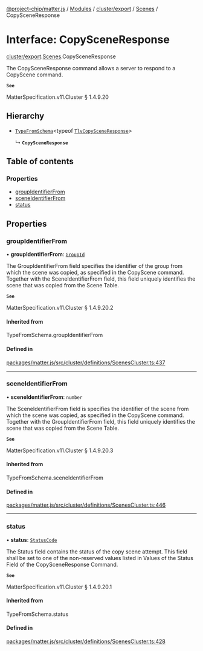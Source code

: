 [@project-chip/matter.js](../README.md) / [Modules](../modules.md) / [cluster/export](../modules/cluster_export.md) / [Scenes](../modules/cluster_export.Scenes.md) / CopySceneResponse

# Interface: CopySceneResponse

[cluster/export](../modules/cluster_export.md).[Scenes](../modules/cluster_export.Scenes.md).CopySceneResponse

The CopySceneResponse command allows a server to respond to a CopyScene command.

**`See`**

MatterSpecification.v11.Cluster § 1.4.9.20

## Hierarchy

- [`TypeFromSchema`](../modules/tlv_export.md#typefromschema)\<typeof [`TlvCopySceneResponse`](../modules/cluster_export.Scenes.md#tlvcopysceneresponse)\>

  ↳ **`CopySceneResponse`**

## Table of contents

### Properties

- [groupIdentifierFrom](cluster_export.Scenes.CopySceneResponse.md#groupidentifierfrom)
- [sceneIdentifierFrom](cluster_export.Scenes.CopySceneResponse.md#sceneidentifierfrom)
- [status](cluster_export.Scenes.CopySceneResponse.md#status)

## Properties

### groupIdentifierFrom

• **groupIdentifierFrom**: [`GroupId`](../modules/datatype_export.md#groupid)

The GroupIdentifierFrom field specifies the identifier of the group from which the scene was copied, as
specified in the CopyScene command. Together with the SceneIdentifierFrom field, this field uniquely
identifies the scene that was copied from the Scene Table.

**`See`**

MatterSpecification.v11.Cluster § 1.4.9.20.2

#### Inherited from

TypeFromSchema.groupIdentifierFrom

#### Defined in

[packages/matter.js/src/cluster/definitions/ScenesCluster.ts:437](https://github.com/project-chip/matter.js/blob/c0d55745d5279e16fdfaa7d2c564daa31e19c627/packages/matter.js/src/cluster/definitions/ScenesCluster.ts#L437)

___

### sceneIdentifierFrom

• **sceneIdentifierFrom**: `number`

The SceneIdentifierFrom field is specifies the identifier of the scene from which the scene was copied, as
specified in the CopyScene command. Together with the GroupIdentifierFrom field, this field uniquely
identifies the scene that was copied from the Scene Table.

**`See`**

MatterSpecification.v11.Cluster § 1.4.9.20.3

#### Inherited from

TypeFromSchema.sceneIdentifierFrom

#### Defined in

[packages/matter.js/src/cluster/definitions/ScenesCluster.ts:446](https://github.com/project-chip/matter.js/blob/c0d55745d5279e16fdfaa7d2c564daa31e19c627/packages/matter.js/src/cluster/definitions/ScenesCluster.ts#L446)

___

### status

• **status**: [`StatusCode`](../enums/protocol_interaction_export.StatusCode.md)

The Status field contains the status of the copy scene attempt. This field shall be set to one of the
non-reserved values listed in Values of the Status Field of the CopySceneResponse Command.

**`See`**

MatterSpecification.v11.Cluster § 1.4.9.20.1

#### Inherited from

TypeFromSchema.status

#### Defined in

[packages/matter.js/src/cluster/definitions/ScenesCluster.ts:428](https://github.com/project-chip/matter.js/blob/c0d55745d5279e16fdfaa7d2c564daa31e19c627/packages/matter.js/src/cluster/definitions/ScenesCluster.ts#L428)
